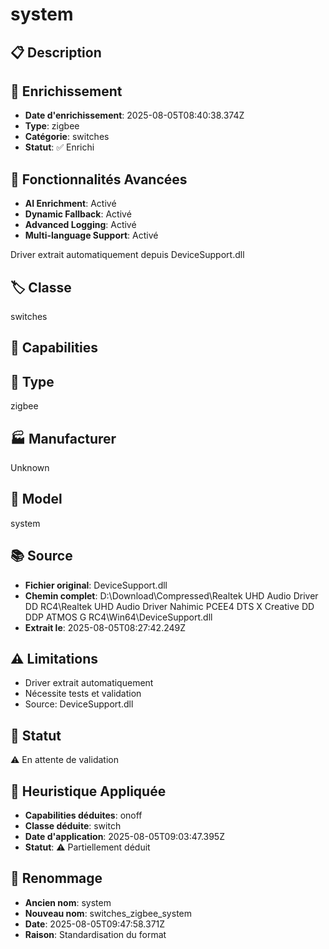 # system

## 📋 Description

## 🔧 Enrichissement
- **Date d'enrichissement**: 2025-08-05T08:40:38.374Z
- **Type**: zigbee
- **Catégorie**: switches
- **Statut**: ✅ Enrichi

## 🚀 Fonctionnalités Avancées
- **AI Enrichment**: Activé
- **Dynamic Fallback**: Activé
- **Advanced Logging**: Activé
- **Multi-language Support**: Activé

Driver extrait automatiquement depuis DeviceSupport.dll

## 🏷️ Classe
switches

## 🔧 Capabilities


## 📡 Type
zigbee

## 🏭 Manufacturer
Unknown

## 📱 Model
system

## 📚 Source
- **Fichier original**: DeviceSupport.dll
- **Chemin complet**: D:\Download\Compressed\Realtek UHD Audio Driver DD RC4\Realtek UHD Audio Driver Nahimic PCEE4 DTS X Creative DD DDP ATMOS G RC4\Win64\DeviceSupport.dll
- **Extrait le**: 2025-08-05T08:27:42.249Z

## ⚠️ Limitations
- Driver extrait automatiquement
- Nécessite tests et validation
- Source: DeviceSupport.dll

## 🚀 Statut
⚠️ En attente de validation

## 🧠 Heuristique Appliquée
- **Capabilities déduites**: onoff
- **Classe déduite**: switch
- **Date d'application**: 2025-08-05T09:03:47.395Z
- **Statut**: ⚠️ Partiellement déduit

## 🔄 Renommage
- **Ancien nom**: system
- **Nouveau nom**: switches_zigbee_system
- **Date**: 2025-08-05T09:47:58.371Z
- **Raison**: Standardisation du format
